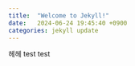 ```yaml
---
title:  "Welcome to Jekyll!"
date:   2024-06-24 19:45:40 +0900
categories: jekyll update
---
```

헤헤 test test